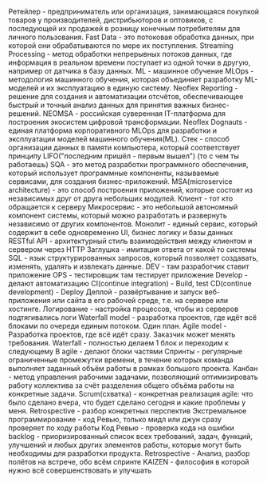 
Ретейлер - предприниматель или организация, занимающаяся покупкой товаров у производителей, дистрибьюторов и оптовиков, с последующей их продажей в розницу конечным потребителям для личного пользования.
Fast Data - это потоковая обработка данных, при которой они обрабатываются по мере их поступления.
Streaming Processing - метод обработки непрерывных потоков данных, где информация в реальном времени поступает из одной точки в другую, например от датчика в базу данных.
ML - машинное обучение
MLOps - методология машинного обучения, которая объединяет разработку ML-моделей и их эксплуатацию в единую систему.
Neoflex Reporting - решение для создания и автоматизации отсчётов, обеспечивающее быстрый и точный анализ данных для принятия важных бизнес-решений.
NEOMSA - российская суверенная IT-платформа для построения экосистем цифровой трансформации.
Neoflex Dognauts - единая платформа корпоративного MLOps для разработки и эксплуатации моделей машинного обучения(ML).
Стек - способ организации данных в памяти компьютера, который соответствует принципу LIFO("последним пришёл - первым вышел") (то с чем ты работаешь)
SQA - это метод разработки программного обеспечения, который использует программные компоненты, называемые сервисами, для создания бизнес-приложений.
MSA(microservice architecture) - это способ построения приложений, которые состоят из независимых друг от друга небольших модулей.
Клиент - тот кто обращается к серверу
Микросервис - это небольшой автономный компонент системы, который можно разработать и развернуть независимо от других компонентов.
Монолит - единый сервис, который содержит в себе одновременно UI, бизнес логику и базы данных
RESTful API - архитектурный стиль взаимодействия между клиентом и сервером через HTTP
Заглушка - имитация ответа от какой то системы
SQL - язык структурированных запросов, который позволяет создавать, изменять, удалять и извлекать данные.
DEV - там разработчик ставит приложение
OPS - тестировщик там тестирует приложение
Develop - делают автоматизацию
CI(continue integration) - Build, test
CD(continue development) - Deploy
Деплой - развёртывание и запуск веб-приложения или сайта в его рабочей среде, т.е. на сервере или хостинге. 
Логирование - настройка процессов, чтобы из серверов подтягивались логи
Waterfall model - разработка проектов, где идёт всё блоками по очереди единым потоком. Один план.
Agile model - Разработка проектов, где всё идёт сразу. Заказчик может менять требования. 
Waterfall - полностью делаем 1 блок и переходим к следующему
В agile - делают блоки частями
Спринты - регулярные ограниченные промежутки времени, в течение которых команда выполняет заданный объём работы в рамках большого проекта.
Канбан - метод управления рабочими задачами, позволяющий оптимизировать работу коллектива за счёт разделения общего объёма работы на конкретные задачи.
Scrum(схватка) - конкретная реализация agile: что было сделано вчера, что будет сделано сегодня и какие проблемы у меня. 
Retrospective - разбор конкретных перспектив
Экстремальное программирование - код Ревью, только мидл или джун сразу проверяет по ходу работы
Код Ревью - проверка кода на ошибки     
backlog - приоризированный список всех требований, задач, функций, улучшений и любых других элементов работы, которые могут быть необходимы для разработки продукта.
Retrospective - Анализ, разбор полётов на встрече, обо всём спринте
KAIZEN - философия в которой нужно всё совершенствовать и улучшать
